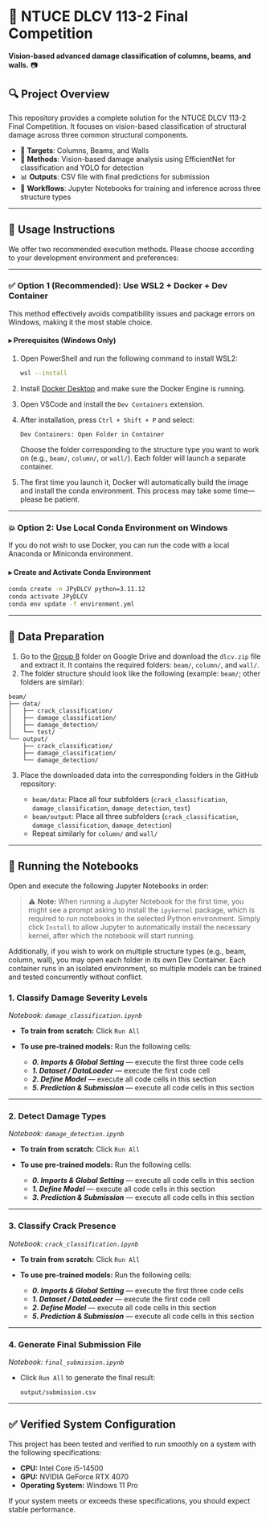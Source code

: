 # 🏁 NTUCE DLCV 113-2 Final Competition

**Vision-based advanced damage classification of columns, beams, and walls.** 📷

## 🔍 Project Overview

This repository provides a complete solution for the NTUCE DLCV 113-2 Final Competition. It focuses on vision-based classification of structural damage across three common structural components.

- 🧱 **Targets**: Columns, Beams, and Walls
- 🧠 **Methods**: Vision-based damage analysis using EfficientNet for classification and YOLO for detection
- 📊 **Outputs**: CSV file with final predictions for submission
- 🔧 **Workflows**: Jupyter Notebooks for training and inference across three structure types

---

## 🚀 Usage Instructions

We offer two recommended execution methods. Please choose according to your development environment and preferences:

---

### ✅ Option 1 (Recommended): Use WSL2 + Docker + Dev Container

This method effectively avoids compatibility issues and package errors on Windows, making it the most stable choice.

#### ▸ Prerequisites (Windows Only)

1. Open PowerShell and run the following command to install WSL2:

   ```bash
   wsl --install
   ```
2. Install [Docker Desktop](https://www.docker.com/products/docker-desktop/) and make sure the Docker Engine is running.
3. Open VSCode and install the `Dev Containers` extension.
4. After installation, press `Ctrl + Shift + P` and select:

   ```
   Dev Containers: Open Folder in Container
   ```

   Choose the folder corresponding to the structure type you want to work on (e.g., `beam/`, `column/`, or `wall/`). Each folder will launch a separate container.
5. The first time you launch it, Docker will automatically build the image and install the conda environment. This process may take some time—please be patient.

---

### 💥 Option 2: Use Local Conda Environment on Windows

If you do not wish to use Docker, you can run the code with a local Anaconda or Miniconda environment.

#### ▸ Create and Activate Conda Environment

```bash
conda create -n JPyDLCV python=3.11.12
conda activate JPyDLCV
conda env update -f environment.yml
```

---

## 📂 Data Preparation

1. Go to the [Group 8](https://drive.google.com/drive/folders/10LvxTu-El4GAFFdjv2wtDrGA4MN3xhgp?usp=drive_link) folder on Google Drive and download the `dlcv.zip` file and extract it. It contains the required folders: `beam/`, `column/`, and `wall/`.
2. The folder structure should look like the following (example: `beam/`; other folders are similar):

```
beam/
├── data/
│   ├── crack_classification/
│   ├── damage_classification/
│   ├── damage_detection/
│   └── test/
└── output/
    ├── crack_classification/
    ├── damage_classification/
    └── damage_detection/
```

3. Place the downloaded data into the corresponding folders in the GitHub repository:

   * `beam/data`: Place all four subfolders (`crack_classification`, `damage_classification`, `damage_detection`, `test`)
   * `beam/output`: Place all three subfolders (`crack_classification`, `damage_classification`, `damage_detection`)
   * Repeat similarly for `column/` and `wall/`

---

## 🧪 Running the Notebooks

Open and execute the following Jupyter Notebooks in order:

> ⚠️ **Note:** When running a Jupyter Notebook for the first time, you might see a prompt asking to install the `ipykernel` package, which is required to run notebooks in the selected Python environment. Simply click `Install` to allow Jupyter to automatically install the necessary kernel, after which the notebook will start running.

Additionally, if you wish to work on multiple structure types (e.g., beam, column, wall), you may open each folder in its own Dev Container. Each container runs in an isolated environment, so multiple models can be trained and tested concurrently without conflict.

### 1. Classify Damage Severity Levels
*Notebook: `damage_classification.ipynb`*

* **To train from scratch:** Click `Run All`
* **To use pre-trained models:** Run the following cells:

  * **_0. Imports & Global Setting_** — execute the first three code cells
  * **_1. Dataset / DataLoader_** — execute the first code cell
  * **_2. Define Model_** — execute all code cells in this section
  * **_5. Prediction & Submission_** — execute all code cells in this section

---
### 2. Detect Damage Types
*Notebook: `damage_detection.ipynb`*

* **To train from scratch:** Click `Run All`
* **To use pre-trained models:** Run the following cells:

  * **_0. Imports & Global Setting_** — execute all code cells in this section
  * **_1. Define Model_** — execute all code cells in this section
  * **_3. Prediction & Submission_** — execute all code cells in this section

---

### 3. Classify Crack Presence
*Notebook: `crack_classification.ipynb`*

* **To train from scratch:** Click `Run All`
* **To use pre-trained models:** Run the following cells:

  * **_0. Imports & Global Setting_** — execute the first three code cells
  * **_1. Dataset / DataLoader_** — execute the first code cell
  * **_2. Define Model_** — execute all code cells in this section
  * **_5. Prediction & Submission_** — execute all code cells in this section

---

### 4. Generate Final Submission File
*Notebook: `final_submission.ipynb`*

* Click `Run All` to generate the final result:

  ```
  output/submission.csv
  ```

---

## ✅ Verified System Configuration

This project has been tested and verified to run smoothly on a system with the following specifications:

* **CPU:** Intel Core i5-14500
* **GPU:** NVIDIA GeForce RTX 4070
* **Operating System:** Windows 11 Pro

If your system meets or exceeds these specifications, you should expect stable performance.
